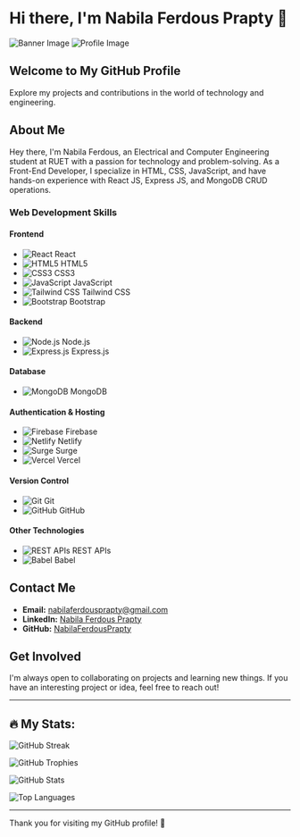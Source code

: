 # Hi there, I'm Nabila Ferdous Prapty 👋

![Banner Image](https://i.ibb.co/w7m3zzG/output-onlinegiftools-1.gif)
![Profile Image](https://i.ibb.co/CP97V6n/Screenshot-2024-06-15-031730-removebg-preview.png)

## Welcome to My GitHub Profile

Explore my projects and contributions in the world of technology and engineering.

## About Me

Hey there, I'm Nabila Ferdous, an Electrical and Computer Engineering student at RUET with a passion for technology and problem-solving. As a Front-End Developer, I specialize in HTML, CSS, JavaScript, and have hands-on experience with React JS, Express JS, and MongoDB CRUD operations.

### Web Development Skills

#### Frontend

- ![React](https://media4.giphy.com/media/RJzm826vu7WbJvBtxX/giphy.gif?cid=6c09b952yehfpm7f3rtcd302yll171oepwriu70ygwlmskh0&ep=v1_internal_gif_by_id&rid=giphy.gif&ct=s) React
- ![HTML5](https://i.gifer.com/embedded/download/DEnd.gif) HTML5
- ![CSS3](https://media.giphy.com/media/fsEaZldNC8A1PJ3mwp/giphy.gif) CSS3
- ![JavaScript](https://assets-v2.lottiefiles.com/a/edd9e57c-1175-11ee-923c-97d89504acf4/l26hXkGwri.gif) JavaScript
- ![Tailwind CSS](https://trapfether.gallerycdn.vsassets.io/extensions/trapfether/tailwind-raw-reorder/3.2.0/1706903284985/Microsoft.VisualStudio.Services.Icons.Default) Tailwind CSS
- ![Bootstrap](https://miro.medium.com/v2/resize:fit:512/1*6fzxZyDPD_8RRsmHpQr-vw.gif) Bootstrap

#### Backend

- ![Node.js](https://user-images.githubusercontent.com/97989643/224550089-f2541ade-c5c6-4afa-8538-51a8dda4e23b.gif) Node.js
- ![Express.js](https://miro.medium.com/v2/resize:fit:1400/1*5ZLTnnDA1pHRtwXvxq_LAg.png) Express.js

#### Database

- ![MongoDB](https://miro.medium.com/v2/resize:fit:1200/0*GTTsEc-bsWoqcOoM.gif) MongoDB

#### Authentication & Hosting

- ![Firebase](https://cdn.dribbble.com/users/6295/screenshots/2923288/firebaseload.gif) Firebase
- ![Netlify](https://cdn.sanity.io/images/o0o2tn5x/production/853f17bcb1c0c264dab052006ef61fcf2893987f-1200x675.gif?) Netlify
- ![Surge](https://i.pinimg.com/originals/42/42/6c/42426c87c13178f2fb2c390037ddb9fa.gif) Surge
- ![Vercel](https://miro.medium.com/v2/resize:fit:1400/0*YA1PkhijqVKXdDye.gif) Vercel

#### Version Control

- ![Git](https://media.tenor.com/F_aIpdp3hEwAAAAi/git-github.gif) Git
- ![GitHub](https://raw.githubusercontent.com/gist/theAdityaNVS/f5b585d1082da2dffffea32434f37956/raw/7f9552d0a179b4f84059259fa878199e369b069c/GitHub-logo.gif) GitHub

#### Other Technologies

- ![REST APIs](https://lordicon.com/icons/wired/lineal/1330-rest-api.gif) REST APIs
- ![Babel](https://media.licdn.com/dms/image/C5612AQEvbaMlZBNfsg/article-cover_image-shrink_600_2000/0/1630107954966?e=2147483647&v=beta&t=9iwEMR4e-IgWRFvFMSCCuiKQ_uqzOoEmTcr7gInDeb8) Babel

## Contact Me

- **Email:** [nabilaferdousprapty@gmail.com](mailto:nabilaferdousprapty@gmail.com)
- **LinkedIn:** [Nabila Ferdous Prapty](https://www.linkedin.com/in/nabila-ferdous-prapty/)
- **GitHub:** [NabilaFerdousPrapty](https://github.com/NabilaFerdousPrapty)

## Get Involved

I'm always open to collaborating on projects and learning new things. If you have an interesting project or idea, feel free to reach out!

---

## 🔥 My Stats:

![GitHub Streak](https://github-readme-streak-stats.herokuapp.com/?user=NabilaFerdousPrapty&theme=dark&hide_border=false)

![GitHub Trophies](https://github-profile-trophy.vercel.app/?username=NabilaFerdousPrapty&theme=darkhub&no-frame=true&margin-w=15)

![GitHub Stats](https://github-readme-stats.vercel.app/api?username=NabilaFerdousPrapty&show_icons=true&theme=radical)

![Top Languages](https://github-readme-stats.vercel.app/api/top-langs/?username=NabilaFerdousPrapty&layout=compact&theme=radical)

---

Thank you for visiting my GitHub profile! 🙌
